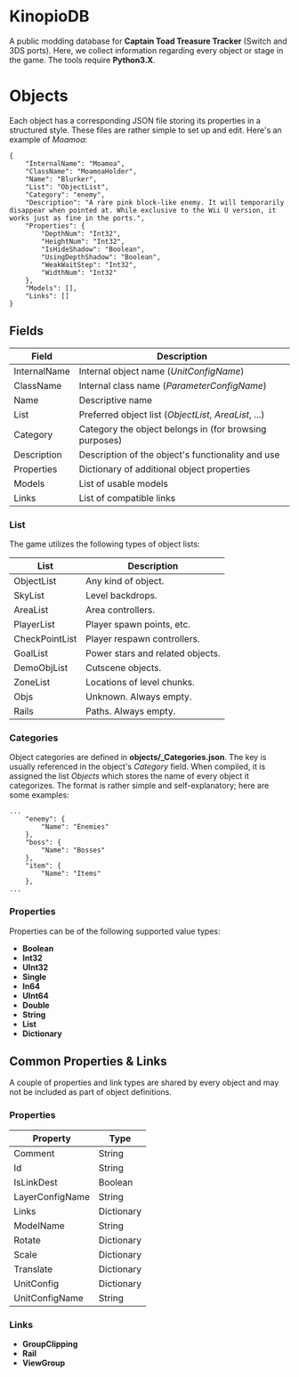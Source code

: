 # KinopioDB
A public modding database for **Captain Toad Treasure Tracker** (Switch and 3DS ports). Here, we collect information regarding every object or stage in the game. The tools require **Python3.X**.

# Objects
Each object has a corresponding JSON file storing its properties in a structured style. These files are rather simple to set up and edit. Here's an example of *Moamoa*:
```
{
    "InternalName": "Moamoa",
    "ClassName": "MoamoaHolder",
    "Name": "Blurker",
    "List": "ObjectList",
    "Category": "enemy",
    "Description": "A rare pink block-like enemy. It will temporarily disappear when pointed at. While exclusive to the Wii U version, it works just as fine in the ports.",
    "Properties": {
        "DepthNum": "Int32",
        "HeightNum": "Int32",
        "IsHideShadow": "Boolean",
        "UsingDepthShadow": "Boolean",
        "WeakWaitStep": "Int32",
        "WidthNum": "Int32"
    },
    "Models": [],
    "Links": []
}
```

## Fields
| Field | Description |
| ----- | ----------- |
| InternalName | Internal object name (*UnitConfigName*) |
| ClassName | Internal class name (*ParameterConfigName*) |
| Name | Descriptive name |
| List | Preferred object list (*ObjectList*, *AreaList*, ...) |
| Category | Category the object belongs in (for browsing purposes) |
| Description | Description of the object's functionality and use |
| Properties | Dictionary of additional object properties |
| Models | List of usable models |
| Links | List of compatible links |

### List
The game utilizes the following types of object lists:

| List | Description |
| ---- | ----------- |
| ObjectList | Any kind of object. |
| SkyList | Level backdrops. |
| AreaList | Area controllers. |
| PlayerList | Player spawn points, etc. |
| CheckPointList | Player respawn controllers. |
| GoalList | Power stars and related objects. |
| DemoObjList | Cutscene objects. |
| ZoneList | Locations of level chunks. |
| Objs | Unknown. Always empty. |
| Rails | Paths. Always empty. |

### Categories
Object categories are defined in **objects/_Categories.json**. The key is usually referenced in the object's *Category* field. When compiled, it is assigned the list *Objects* which stores the name of every object it categorizes. The format is rather simple and self-explanatory; here are some examples:
```
...
	"enemy": {
		"Name": "Enemies"
	},
	"boss": {
		"Name": "Bosses"
	},
	"item": {
		"Name": "Items"
	},
...
```

### Properties
Properties can be of the following supported value types:
* **Boolean**
* **Int32**
* **UInt32**
* **Single**
* **In64**
* **UInt64**
* **Double**
* **String**
* **List**
* **Dictionary**

## Common Properties & Links
A couple of properties and link types are shared by every object and may not be included as part of object definitions.

### Properties
| Property | Type |
| -------- | ---- |
| Comment | String |
| Id | String |
| IsLinkDest | Boolean |
| LayerConfigName | String |
| Links | Dictionary |
| ModelName | String |
| Rotate | Dictionary |
| Scale | Dictionary |
| Translate | Dictionary |
| UnitConfig | Dictionary |
| UnitConfigName | String |

### Links
* **GroupClipping**
* **Rail**
* **ViewGroup**